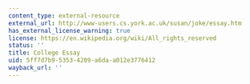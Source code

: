 ```yaml
---
content_type: external-resource
external_url: http://www-users.cs.york.ac.uk/susan/joke/essay.htm
has_external_license_warning: true
license: https://en.wikipedia.org/wiki/All_rights_reserved
status: ''
title: College Essay
uid: 5ff7d7b9-5353-4209-a6da-a012e3776412
wayback_url: ''
---
```


